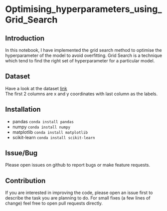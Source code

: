 # Optimising_hyperparameters_using_Grid_Search

## Introduction
In this notebook, I have implemented the grid search method to optimise the hyperparameter of the model to avoid overfitting. Grid Search is a technique which tend to find the right set of hyperparameter for a particular model.

## Dataset
Have a look at the dataset [link](https://github.com/rajatsharma369007/Optimizing_models_using_Grid_Search/blob/master/data.csv)  
The first 2 columns are x and y coordinates with last column as the labels.

## Installation
* pandas
<code>conda install pandas</code>
* numpy
<code>conda install numpy</code>
* matplotlib
<code>conda install matplotlib</code>
* scikit-learn
<code>conda install scikit-learn</code>

## Issue/Bug
Please open issues on github to report bugs or make feature requests.

## Contribution
If you are interested in improving the code, please open an issue first to describe the task you are planning to do. For small fixes (a few lines of change) feel free to open pull requests directly.
